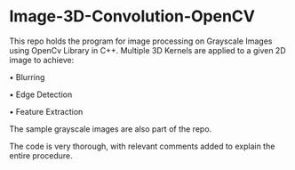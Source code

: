 # Image-3D-Convolution-OpenCV

This repo holds the program for image processing on Grayscale Images using OpenCv Library in C++. Multiple 3D Kernels are applied to a given 2D image to achieve:

  • Blurring
  
  • Edge Detection
  
  • Feature Extraction

The sample grayscale images are also part of the repo.

The code is very thorough, with relevant comments added to explain the entire procedure.
